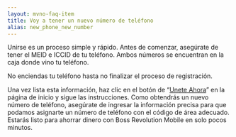 ```yaml
---
layout: mvno-faq-item
title: Voy a tener un nuevo número de teléfono
alias: new_phone_new_number
---
```


Unirse es un proceso simple y rápido. Antes de comenzar, asegúrate de tener el MEID e ICCID de tu teléfono. Ambos números se encuentran en la caja donde vino tu teléfono.

No enciendas tu teléfono hasta no finalizar el proceso de registración.

Una vez lista esta información, haz clic en el botón de “<a href="register.html" target="_blank">Unete Ahora</a>” en la página de inicio y sigue las instrucciones. Como obtendrás un nuevo número de teléfono, asegúrate de ingresar la información precisa para que podamos asignarte un número de teléfono con el código de área adecuado. Estarás listo para ahorrar dinero con Boss Revolution Mobile en solo pocos minutos.
